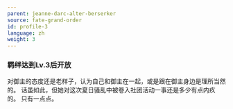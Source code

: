 ```yaml
---
parent: jeanne-darc-alter-berserker
source: fate-grand-order
id: profile-3
language: zh
weight: 3
---
```


### 羁绊达到Lv.3后开放

对御主的态度还是老样子，认为自己和御主在一起，或是跟在御主身边是理所当然的。
话虽如此，但她对这次夏日骚乱中被卷入社团活动一事还是多少有点内疚的。
只有一点点。

